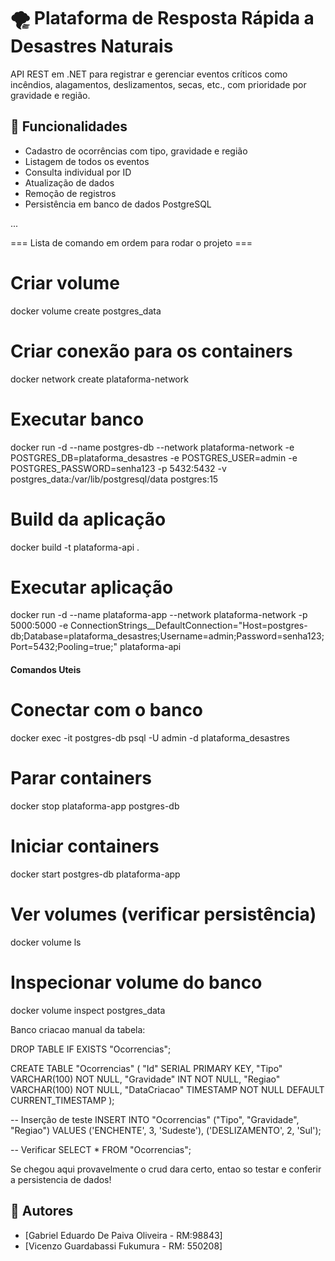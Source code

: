 # 🌪️ Plataforma de Resposta Rápida a Desastres Naturais

API REST em .NET para registrar e gerenciar eventos críticos como incêndios, alagamentos, deslizamentos, secas, etc., com prioridade por gravidade e região.

## 🧩 Funcionalidades

- Cadastro de ocorrências com tipo, gravidade e região
- Listagem de todos os eventos
- Consulta individual por ID
- Atualização de dados
- Remoção de registros
- Persistência em banco de dados PostgreSQL

...

=== Lista de comando em ordem para rodar o projeto ===

# Criar volume
docker volume create postgres_data

# Criar conexão para os containers
docker network create plataforma-network


# Executar banco
docker run -d --name postgres-db --network plataforma-network -e POSTGRES_DB=plataforma_desastres -e POSTGRES_USER=admin -e POSTGRES_PASSWORD=senha123 -p 5432:5432 -v postgres_data:/var/lib/postgresql/data postgres:15




# Build da aplicação
docker build -t plataforma-api .

# Executar aplicação
docker run -d --name plataforma-app  --network plataforma-network -p 5000:5000 -e ConnectionStrings__DefaultConnection="Host=postgres-db;Database=plataforma_desastres;Username=admin;Password=senha123;Port=5432;Pooling=true;" plataforma-api



#### Comandos Uteis ####

# Conectar com o banco
docker exec -it postgres-db psql -U admin -d plataforma_desastres

# Parar containers
docker stop plataforma-app postgres-db

# Iniciar containers
docker start postgres-db plataforma-app

# Ver volumes (verificar persistência)
docker volume ls

# Inspecionar volume do banco
docker volume inspect postgres_data



Banco
criacao manual da tabela:

DROP TABLE IF EXISTS "Ocorrencias";

CREATE TABLE "Ocorrencias" (
    "Id" SERIAL PRIMARY KEY,
    "Tipo" VARCHAR(100) NOT NULL,
    "Gravidade" INT NOT NULL,
    "Regiao" VARCHAR(100) NOT NULL,
    "DataCriacao" TIMESTAMP NOT NULL DEFAULT CURRENT_TIMESTAMP
);

-- Inserção de teste
INSERT INTO "Ocorrencias" ("Tipo", "Gravidade", "Regiao")
VALUES
    ('ENCHENTE', 3, 'Sudeste'),
    ('DESLIZAMENTO', 2, 'Sul');

-- Verificar
SELECT * FROM "Ocorrencias";


Se chegou aqui provavelmente o crud dara certo, entao so testar e conferir a persistencia de dados!


## 👥 Autores

- [Gabriel Eduardo De Paiva Oliveira - RM:98843]
- [Vicenzo Guardabassi Fukumura - RM: 550208]
